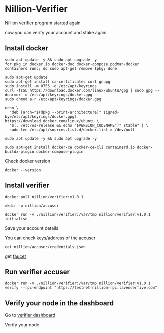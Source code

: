 # Nillion-Verifier

Nillion verifier program started again

now you can verify your account and stake again

## Install docker
```
sudo apt update -y && sudo apt upgrade -y
for pkg in docker.io docker-doc docker-compose podman-docker containerd runc; do sudo apt-get remove $pkg; done

sudo apt-get update
sudo apt-get install ca-certificates curl gnupg
sudo install -m 0755 -d /etc/apt/keyrings
curl -fsSL https://download.docker.com/linux/ubuntu/gpg | sudo gpg --dearmor -o /etc/apt/keyrings/docker.gpg
sudo chmod a+r /etc/apt/keyrings/docker.gpg

echo \
  "deb [arch="$(dpkg --print-architecture)" signed-by=/etc/apt/keyrings/docker.gpg] https://download.docker.com/linux/ubuntu \
  "$(. /etc/os-release && echo "$VERSION_CODENAME")" stable" | \
  sudo tee /etc/apt/sources.list.d/docker.list > /dev/null
```
```
sudo apt update -y && sudo apt upgrade -y
```
```
sudo apt-get install docker-ce docker-ce-cli containerd.io docker-buildx-plugin docker-compose-plugin
```
Check docker version
```
docker --version
```

## Install verifier
```
docker pull nillion/verifier:v1.0.1
```
```
mkdir -p nillion/accuser
```
```
docker run -v ./nillion/verifier:/var/tmp nillion/verifier:v1.0.1 initialise
```
Save your account details

You can check keys/address of the accuser
```
cat nillion/accuser/credentials.json
```
get [faucet](https://faucet.testnet.nillion.com/)

## Run verifier accuser
```
docker run -v ./nillion/verifier:/var/tmp nillion/verifier:v1.0.1 verify --rpc-endpoint "https://testnet-nillion-rpc.lavenderfive.com"
```

## Verify your node in the dashboard

Go to [verifier dashboard](https://verifier.nillion.com/verifier)

Verify your node 



